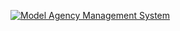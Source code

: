 [![Model Agency Management System](https://i9.ytimg.com/vi/q4WnsSFs9OM/mq2.jpg?sqp=CMDzybEG&rs=AOn4CLCdy1ftcROogl-AOwY6yGLX7cxQgQ&retry=1)](https://youtu.be/q4WnsSFs9OM)
